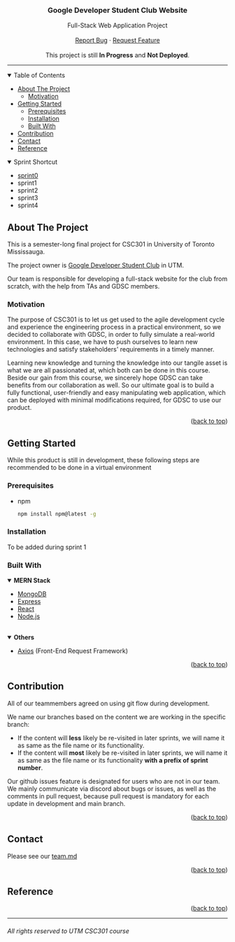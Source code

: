 <div id="top"></div>

<br />
<div align="center">
  <h3 align="center">Google Developer Student Club Website</h3>
  <p align="center">
    <div>Full-Stack Web Application Project</div>
    <br />
    <a href="https://github.com/UTSCCSCC01/finalprojectw22-gdscutm/issues">Report Bug</a>
    ·
    <a href="https://github.com/UTSCCSCC01/finalprojectw22-gdscutm/issues">Request Feature</a>
    <br/>
    <br/>
    <div>This project is still <strong>In Progress</strong> and <strong>Not Deployed</strong>.</div>
  </p>
  <hr>
</div>

<details open>
  <summary>Table of Contents</summary>
  <ul>
    <li>
      <a href="#about-the-project">About The Project</a>
      <ul>
        <li><a href="#motivation">Motivation</a></li>
      </ul>
    </li>
    <li>
      <a href="#getting-started">Getting Started</a>
      <ul>
        <li><a href="#prerequisites">Prerequisites</a></li>
        <li><a href="#installation">Installation</a></li>
        <li><a href="#built-with">Built With</a></li>
      </ul>
    </li>
    <li><a href="#contribution">Contribution</a></li>
    <li><a href="#contact">Contact</a></li>
    <li><a href="#reference">Reference</a></li>
  </ul>
</details>

<details open>
  <summary>Sprint Shortcut</summary>
  <ul>
    <li><a href="https://github.com/UTSCCSCC01/finalprojectw22-GDSC2.0/tree/master/doc/sprint0">sprint0</a></li>
    <li><a href=""></a>sprint1</li>
    <li><a href=""></a>sprint2</li>
    <li><a href=""></a>sprint3</li>
    <li><a href=""></a>sprint4</li>
  </ul>
</details>

## About The Project

This is a semester-long final project for CSC301 in University of Toronto Mississauga.

The project owner is [Google Developer Student Club](https://gdscutm.com/) in UTM.

Our team is responsible for developing a full-stack website for the club from scratch, with the help from TAs and GDSC members.

### Motivation

The purpose of CSC301 is to let us get used to the agile development cycle and experience the engineering process in a practical environment, so we decided to collaborate with GDSC, in order to fully simulate a real-world environment. In this case, we have to push ourselves to learn new technologies and satisfy stakeholders' requirements in a timely manner.

Learning new knowledge and turning the knowledge into our tangile asset is what we are all passionated at, which both can be done in this course. Beside our gain from this course, we sincerely hope GDSC can take benefits from our collaboration as well. So our ultimate goal is to build a fully functional, user-friendly and easy manipulating web application, which can be deployed with minimal modifications required, for GDSC to use our product.

<p align="right">(<a href="#top">back to top</a>)</p>

## Getting Started

While this product is still in development, these following steps are recommended to be done in a virtual environment

### Prerequisites

* npm
  ```sh
  npm install npm@latest -g
  ```

### Installation

To be added during sprint 1

### Built With

<details open>
  <summary><strong>MERN Stack</strong></summary>
  <ul>
    <li><a href="https://www.mongodb.com">MongoDB</a></li>
    <li><a href="https://expressjs.com">Express</a></li>
    <li><a href="https://reactjs.org">React</a></li>
    <li><a href="https://nodejs.org/en/docs/">Node.js</a></li>
  </ul>
</details>
<br>
<details open>
  <summary><strong>Others</strong></summary>
  <ul>
    <li><a href="https://github.com/axios/axios">Axios</a> (Front-End Request Framework)</li>
  </ul>
</details>

<p align="right">(<a href="#top">back to top</a>)</p>

## Contribution

All of our teammembers agreed on using git flow during development.

We name our branches based on the content we are working in the specific branch:
  <ul>
    <li>If the content will <strong>less</strong> likely be re-visited in later sprints, we will name it as same as the file name or its functionality.</li>
    <li>If the content will <strong>most</strong> likely be re-visited in later sprints, we will name it as same as the file name or its functionality <strong>with a prefix of sprint number</strong>.</li>
  </ul>

Our github issues feature is designated for users who are not in our team. We mainly communicate via discord about bugs or issues, as well as the comments in pull request, because pull request is mandatory for each update in development and main branch.

<p align="right">(<a href="#top">back to top</a>)</p>

## Contact

Please see our [team.md](https://github.com/UTSCCSCC01/finalprojectw22-GDSC2.0/blob/master/doc/sprint0/team.md)

<p align="right">(<a href="#top">back to top</a>)</p>

## Reference

<p align="right">(<a href="#top">back to top</a>)</p>

<hr>

###### All rights reserved to UTM CSC301 course
